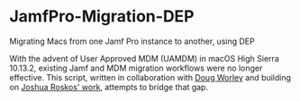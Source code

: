 # JamfPro-Migration-DEP
Migrating Macs from one Jamf Pro instance to another, using DEP

With the advent of User Approved MDM (UAMDM) in macOS High Sierra 10.13.2, existing Jamf and MDM migration workflows were no longer effective. This script, written in collaboration with [Doug Worley](https://github.com/fauxserve) and building on [Joshua Roskos' work](https://github.com/kc9wwh/removeJamfProMDM#), attempts to bridge that gap.
